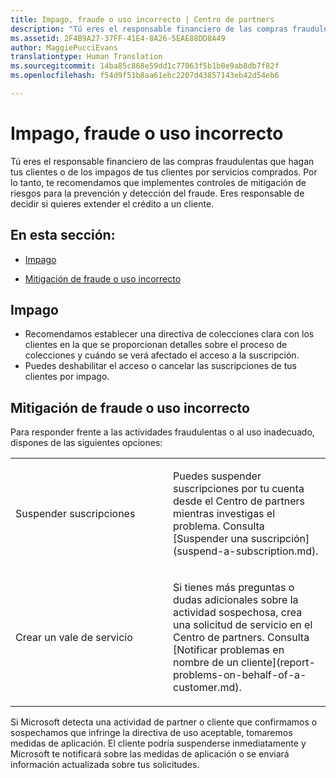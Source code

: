 ```yaml
---
title: Impago, fraude o uso incorrecto | Centro de partners
description: "Tú eres el responsable financiero de las compras fraudulentas que hagan tus clientes o de los impagos de tus clientes por servicios comprados. Por lo tanto, te recomendamos que implementes controles de mitigación de riesgos para la prevención y detección del fraude."
ms.assetid: 2F4B9A27-37FF-41E4-8A26-5EAE88DD8A49
author: MaggiePucciEvans
translationtype: Human Translation
ms.sourcegitcommit: 14ba85c868e59dd1c77063f5b1b0e9ab8db7f82f
ms.openlocfilehash: f54d9f51b8aa61ebc2207d43857143eb42d54eb6

---
```


# Impago, fraude o uso incorrecto


Tú eres el responsable financiero de las compras fraudulentas que hagan tus clientes o de los impagos de tus clientes por servicios comprados. Por lo tanto, te recomendamos que implementes controles de mitigación de riesgos para la prevención y detección del fraude. Eres responsable de decidir si quieres extender el crédito a un cliente.

## En esta sección:


-   [Impago](#nonpayment)

-   [Mitigación de fraude o uso incorrecto](#fraudmisusemitigation)

## <a href="" id="nonpayment"></a>Impago


-   Recomendamos establecer una directiva de colecciones clara con los clientes en la que se proporcionan detalles sobre el proceso de colecciones y cuándo se verá afectado el acceso a la suscripción.
-   Puedes deshabilitar el acceso o cancelar las suscripciones de tus clientes por impago.

## <a href="" id="fraudmisusemitigation"></a>Mitigación de fraude o uso incorrecto


Para responder frente a las actividades fraudulentas o al uso inadecuado, dispones de las siguientes opciones:

<table>
<colgroup>
<col width="50%" />
<col width="50%" />
</colgroup>
<tbody>
<tr class="odd">
<td>Suspender suscripciones</td>
<td><p>Puedes suspender suscripciones por tu cuenta desde el Centro de partners mientras investigas el problema. Consulta [Suspender una suscripción](suspend-a-subscription.md).</p></td>
</tr>
<tr class="even">
<td>Crear un vale de servicio</td>
<td><p>Si tienes más preguntas o dudas adicionales sobre la actividad sospechosa, crea una solicitud de servicio en el Centro de partners. Consulta [Notificar problemas en nombre de un cliente](report-problems-on-behalf-of-a-customer.md).</p></td>
</tr>
</tbody>
</table>

 

Si Microsoft detecta una actividad de partner o cliente que confirmamos o sospechamos que infringe la directiva de uso aceptable, tomaremos medidas de aplicación. El cliente podría suspenderse inmediatamente y Microsoft te notificará sobre las medidas de aplicación o se enviará información actualizada sobre tus solicitudes.

 

 






<!--HONumber=Nov16_HO4-->



